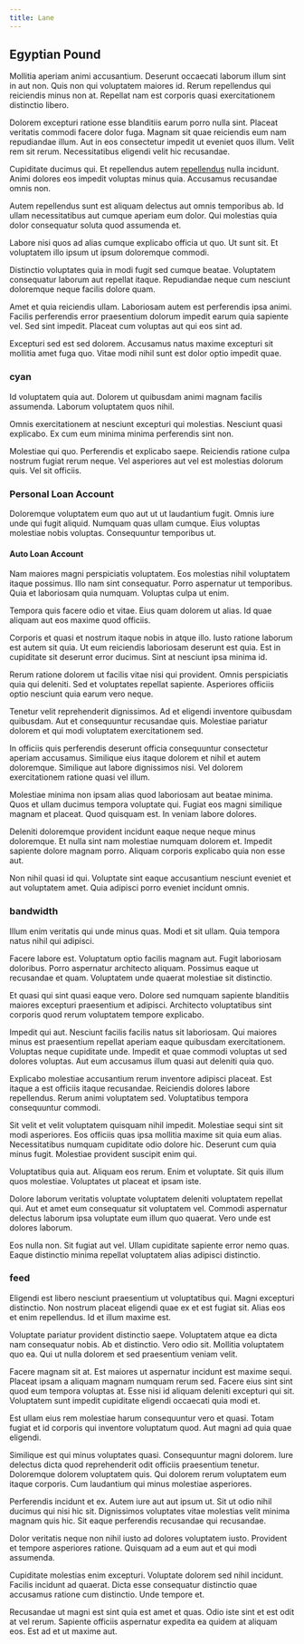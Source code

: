 ```yaml
---
title: Lane
---
```


## Egyptian Pound

Mollitia aperiam animi accusantium. Deserunt occaecati laborum illum sint in aut non. Quis non qui voluptatem maiores id. Rerum repellendus qui reiciendis minus non at. Repellat nam est corporis quasi exercitationem distinctio libero.

Dolorem excepturi ratione esse blanditiis earum porro nulla sint. Placeat veritatis commodi facere dolor fuga. Magnam sit quae reiciendis eum nam repudiandae illum. Aut in eos consectetur impedit ut eveniet quos illum. Velit rem sit rerum. Necessitatibus eligendi velit hic recusandae.

Cupiditate ducimus qui. Et repellendus autem [repellendus](/facere/temporibus/consequatur/cross_platform_indiana_flexibility.md) nulla incidunt. Animi dolores eos impedit voluptas minus quia. Accusamus recusandae omnis non.

Autem repellendus sunt est aliquam delectus aut omnis temporibus ab. Id ullam necessitatibus aut cumque aperiam eum dolor. Qui molestias quia dolor consequatur soluta quod assumenda et.

Labore nisi quos ad alias cumque explicabo officia ut quo. Ut sunt sit. Et voluptatem illo ipsum ut ipsum doloremque commodi.

Distinctio voluptates quia in modi fugit sed cumque beatae. Voluptatem consequatur laborum aut repellat itaque. Repudiandae neque cum nesciunt doloremque neque facilis dolore quam.

Amet et quia reiciendis ullam. Laboriosam autem est perferendis ipsa animi. Facilis perferendis error praesentium dolorum impedit earum quia sapiente vel. Sed sint impedit. Placeat cum voluptas aut qui eos sint ad.

Excepturi sed est sed dolorem. Accusamus natus maxime excepturi sit mollitia amet fuga quo. Vitae modi nihil sunt est dolor optio impedit quae.

### cyan

Id voluptatem quia aut. Dolorem ut quibusdam animi magnam facilis assumenda. Laborum voluptatem quos nihil.

Omnis exercitationem at nesciunt excepturi qui molestias. Nesciunt quasi explicabo. Ex cum eum minima minima perferendis sint non.

Molestiae qui quo. Perferendis et explicabo saepe. Reiciendis ratione culpa nostrum fugiat rerum neque. Vel asperiores aut vel est molestias dolorum quis. Vel sit officiis.

### Personal Loan Account

Doloremque voluptatem eum quo aut ut ut laudantium fugit. Omnis iure unde qui fugit aliquid. Numquam quas ullam cumque. Eius voluptas molestiae nobis voluptas. Consequuntur temporibus ut.

#### Auto Loan Account

Nam maiores magni perspiciatis voluptatem. Eos molestias nihil voluptatem itaque possimus. Illo nam sint consequatur. Porro aspernatur ut temporibus. Quia et laboriosam quia numquam. Voluptas culpa ut enim.

Tempora quis facere odio et vitae. Eius quam dolorem ut alias. Id quae aliquam aut eos maxime quod officiis.

Corporis et quasi et nostrum itaque nobis in atque illo. Iusto ratione laborum est autem sit quia. Ut eum reiciendis laboriosam deserunt est quia. Est in cupiditate sit deserunt error ducimus. Sint at nesciunt ipsa minima id.

Rerum ratione dolorem ut facilis vitae nisi qui provident. Omnis perspiciatis quia qui deleniti. Sed et voluptates repellat sapiente. Asperiores officiis optio nesciunt quia earum vero neque.

Tenetur velit reprehenderit dignissimos. Ad et eligendi inventore quibusdam quibusdam. Aut et consequuntur recusandae quis. Molestiae pariatur dolorem et qui modi voluptatem exercitationem sed.

In officiis quis perferendis deserunt officia consequuntur consectetur aperiam accusamus. Similique eius itaque dolorem et nihil et autem doloremque. Similique aut labore dignissimos nisi. Vel dolorem exercitationem ratione quasi vel illum.

Molestiae minima non ipsam alias quod laboriosam aut beatae minima. Quos et ullam ducimus tempora voluptate qui. Fugiat eos magni similique magnam et placeat. Quod quisquam est. In veniam labore dolores.

Deleniti doloremque provident incidunt eaque neque neque minus doloremque. Et nulla sint nam molestiae numquam dolorem et. Impedit sapiente dolore magnam porro. Aliquam corporis explicabo quia non esse aut.

Non nihil quasi id qui. Voluptate sint eaque accusantium nesciunt eveniet et aut voluptatem amet. Quia adipisci porro eveniet incidunt omnis.

### bandwidth

Illum enim veritatis qui unde minus quas. Modi et sit ullam. Quia tempora natus nihil qui adipisci.

Facere labore est. Voluptatum optio facilis magnam aut. Fugit laboriosam doloribus. Porro aspernatur architecto aliquam. Possimus eaque ut recusandae et quam. Voluptatem unde quaerat molestiae sit distinctio.

Et quasi qui sint quasi eaque vero. Dolore sed numquam sapiente blanditiis maiores excepturi praesentium et adipisci. Architecto voluptatibus sint corporis quod rerum voluptatem tempore explicabo.

Impedit qui aut. Nesciunt facilis facilis natus sit laboriosam. Qui maiores minus est praesentium repellat aperiam eaque quibusdam exercitationem. Voluptas neque cupiditate unde. Impedit et quae commodi voluptas ut sed dolores voluptas. Aut eum accusamus illum quasi aut deleniti quia quo.

Explicabo molestiae accusantium rerum inventore adipisci placeat. Est itaque a est officiis itaque recusandae. Reiciendis dolores labore repellendus. Rerum animi voluptatem sed. Voluptatibus tempora consequuntur commodi.

Sit velit et velit voluptatem quisquam nihil impedit. Molestiae sequi sint sit modi asperiores. Eos officiis quas ipsa mollitia maxime sit quia eum alias. Necessitatibus numquam cupiditate odio dolore hic. Deserunt cum quia minus fugit. Molestiae provident suscipit enim qui.

Voluptatibus quia aut. Aliquam eos rerum. Enim et voluptate. Sit quis illum quos molestiae. Voluptates ut placeat et ipsam iste.

Dolore laborum veritatis voluptate voluptatem deleniti voluptatem repellat qui. Aut et amet eum consequatur sit voluptatem vel. Commodi aspernatur delectus laborum ipsa voluptate eum illum quo quaerat. Vero unde est dolores laborum.

Eos nulla non. Sit fugiat aut vel. Ullam cupiditate sapiente error nemo quas. Eaque distinctio minima repellat voluptatem alias adipisci distinctio.

### feed

Eligendi est libero nesciunt praesentium ut voluptatibus qui. Magni excepturi distinctio. Non nostrum placeat eligendi quae ex et est fugiat sit. Alias eos et enim repellendus. Id et illum maxime est.

Voluptate pariatur provident distinctio saepe. Voluptatem atque ea dicta nam consequatur nobis. Ab et distinctio. Vero odio sit. Mollitia voluptatem quo ea. Qui ut nulla dolorem et sed praesentium veniam velit.

Facere magnam sit at. Est maiores ut aspernatur incidunt est maxime sequi. Placeat ipsam a aliquam magnam numquam rerum sed. Facere eius sint sint quod eum tempora voluptas at. Esse nisi id aliquam deleniti excepturi qui sit. Voluptatem sunt impedit cupiditate eligendi occaecati quia modi et.

Est ullam eius rem molestiae harum consequuntur vero et quasi. Totam fugiat et id corporis qui inventore voluptatum quod. Aut magni ad quia quae eligendi.

Similique est qui minus voluptates quasi. Consequuntur magni dolorem. Iure delectus dicta quod reprehenderit odit officiis praesentium tenetur. Doloremque dolorem voluptatem quis. Qui dolorem rerum voluptatem eum itaque corporis. Cum laudantium qui minus molestiae asperiores.

Perferendis incidunt et ex. Autem iure aut aut ipsum ut. Sit ut odio nihil ducimus qui nisi hic sit. Dignissimos voluptates vitae molestias velit minima magnam quis hic. Sit eaque perferendis recusandae qui recusandae.

Dolor veritatis neque non nihil iusto ad dolores voluptatem iusto. Provident et tempore asperiores ratione. Quisquam ad a eum aut et qui modi assumenda.

Cupiditate molestias enim excepturi. Voluptate dolorem sed nihil incidunt. Facilis incidunt ad quaerat. Dicta esse consequatur distinctio quae accusamus ratione cum distinctio. Unde tempore et.

Recusandae ut magni est sint quia est amet et quas. Odio iste sint et est odit at vel rerum. Sapiente officiis aspernatur expedita ea quidem at aliquam eos. Est ad et ut maxime aut.
